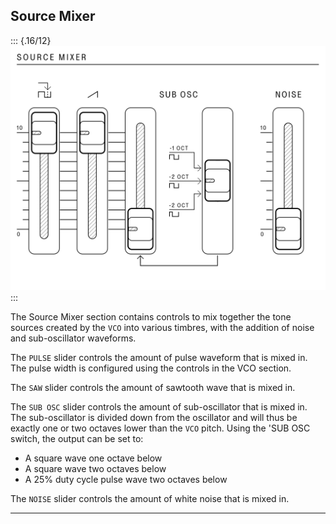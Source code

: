 ## Source Mixer

<article>

::: {.16/12}
![FIGURE 1.7](assets/sb01-source-mixer-bw.svg)
:::

The Source Mixer section contains controls to mix together the tone sources created by the `VCO` into various timbres, with the addition of noise and sub-oscillator waveforms.

The `PULSE` slider controls the amount of pulse waveform that is mixed in. The pulse width is configured using the controls in the VCO section.

The `SAW` slider controls the amount of sawtooth wave that is mixed in.

The `SUB OSC` slider controls the amount of sub-oscillator that is mixed in. The sub-oscillator is divided down from the oscillator and will thus be exactly one or two octaves lower than the `VCO` pitch. Using the 'SUB OSC switch, the output can be set to:

- A square wave one octave below
- A square wave two octaves below
- A 25% duty cycle pulse wave two octaves below

The `NOISE` slider controls the amount of white noise that is mixed in.

</article>

---
